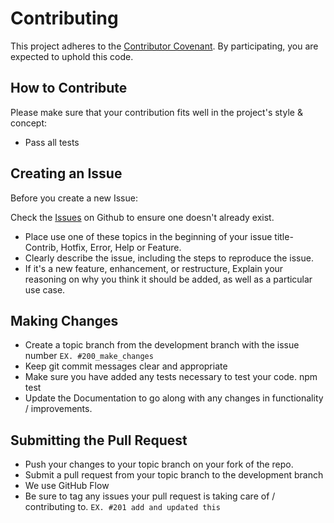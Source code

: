 # Contributing

This project adheres to the [Contributor Covenant](http://contributor-covenant.org/version/1/4/). By participating, you are expected to uphold this code.

## How to Contribute

Please make sure that your contribution fits well in the project's style & concept:
- Pass all tests

## Creating an Issue

Before you create a new Issue:

Check the [Issues](https://github.com/andjosh/clubhouse-cli/issues) on Github to ensure one doesn't already exist.

- Place use one of these topics in the beginning of your issue title- Contrib, Hotfix, Error, Help or Feature.
- Clearly describe the issue, including the steps to reproduce the issue.
- If it's a new feature, enhancement, or restructure, Explain your reasoning on why you think it should be added, as well as a particular use case.

## Making Changes

- Create a topic branch from the development branch with the issue number `EX. #200_make_changes`
- Keep git commit messages clear and appropriate
- Make sure you have added any tests necessary to test your code. npm test
- Update the Documentation to go along with any changes in functionality / improvements.

## Submitting the Pull Request

- Push your changes to your topic branch on your fork of the repo.
- Submit a pull request from your topic branch to the development branch
- We use GitHub Flow
- Be sure to tag any issues your pull request is taking care of / contributing to. `EX. #201 add and updated this`
